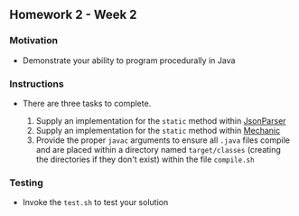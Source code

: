 ## Homework 2 - Week 2

### Motivation
* Demonstrate your ability to program procedurally in Java

### Instructions
* There are three tasks to complete.
    
    
  1) Supply an implementation for the `static` method within [JsonParser](src/main/java/edu/nyu/cs9053/homework2/JsonParser.java)
  2) Supply an implementation for the `static` method within [Mechanic](src/main/java/edu/nyu/cs9053/homework2/Mechanic.java)
  3) Provide the proper `javac` arguments to ensure all `.java` files compile and are placed within a directory named `target/classes` (creating the directories if they don't exist) within the file `compile.sh`
  
### Testing
* Invoke the `test.sh` to test your solution